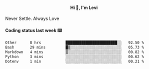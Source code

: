 <h4 style="text-align: center;">Hi 👋, I'm Levi</h4>  Never Settle. Always Love
<!---<img align="right" alt="Coding" width="300" src="https://i.pinimg.com/originals/81/17/8b/81178b47a8598f0c81c4799f2cdd4057.gif"></p> --->

#### Coding status last week ⌨️

<!--START_SECTION:waka-->

```txt
Other      8 hrs           ███████████████████████░░   92.50 %
Bash       29 mins         █▒░░░░░░░░░░░░░░░░░░░░░░░   05.73 %
Markdown   4 mins          ▒░░░░░░░░░░░░░░░░░░░░░░░░   00.82 %
Python     3 mins          ░░░░░░░░░░░░░░░░░░░░░░░░░   00.62 %
Dotenv     1 min           ░░░░░░░░░░░░░░░░░░░░░░░░░   00.21 %
```

<!--END_SECTION:waka-->
